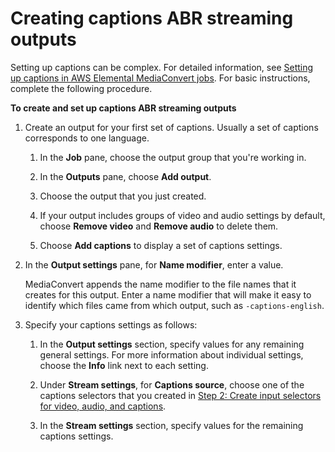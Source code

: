 # Creating captions ABR streaming outputs<a name="captions-abr-streaming-outputs"></a>

Setting up captions can be complex\. For detailed information, see [Setting up captions in AWS Elemental MediaConvert jobs](including-captions.md)\. For basic instructions, complete the following procedure\.

**To create and set up captions ABR streaming outputs**

1. Create an output for your first set of captions\. Usually a set of captions corresponds to one language\.

   1. In the **Job** pane, choose the output group that you're working in\.

   1. In the **Outputs** pane, choose **Add output**\. 

   1. Choose the output that you just created\.

   1. If your output includes groups of video and audio settings by default, choose **Remove video** and **Remove audio** to delete them\. 

   1. Choose **Add captions** to display a set of captions settings\.

1. In the **Output settings** pane, for **Name modifier**, enter a value\.

   MediaConvert appends the name modifier to the file names that it creates for this output\. Enter a name modifier that will make it easy to identify which files came from which output, such as `-captions-english`\.

1. Specify your captions settings as follows:

   1. In the **Output settings** section, specify values for any remaining general settings\. For more information about individual settings, choose the **Info** link next to each setting\.

   1. Under **Stream settings**, for **Captions source**, choose one of the captions selectors that you created in [Step 2: Create input selectors for video, audio, and captions](create-selectors.md)\.

   1. In the **Stream settings** section, specify values for the remaining captions settings\. 